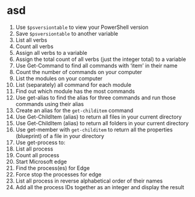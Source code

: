 asd
===


1. Use `$psversiontable` to view your PowerShell version
2. Save `$psversiontable` to another variable
3. List all verbs
4. Count all verbs
5. Assign all verbs to a variable
6. Assign the total count of all verbs (just the integer total) to a variable
7. Use Get-Command to find all commands with ‘item’ in their name
8. Count the number of commands on your computer
9. List the modules on your computer
10. List (separately) all command for each module
11. Find out which module has the most commands
12. Use get-alias to find the alias for three commands and run those commands using their alias
13. Create an alias for the `get-childitem` command
14. Use Get-ChildItem (alias) to return all files in your current directory
15. Use Get-ChildItem (alias) to return all folders in your current directory
16. Use get-member with `get-childitem` to return all the properties (blueprint) of a file in your directory
17. Use get-process to:
18. List all process
19. Count all process
20. Start Microsoft edge
21. Find the process(es) for Edge
22. Force stop the processes for edge
23. List all process in reverse alphabetical order of their names
24. Add all the process IDs together as an integer and display the result
